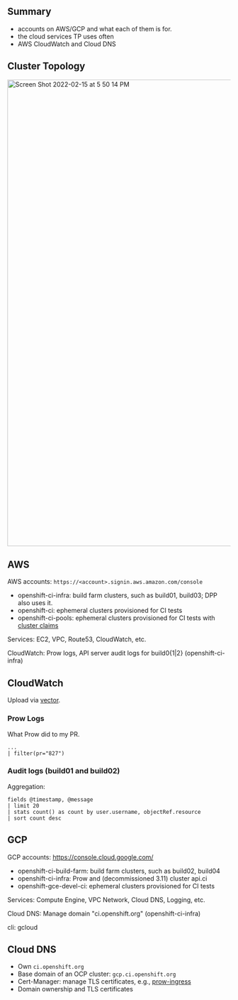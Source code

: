 ## Summary

- accounts on AWS/GCP and what each of them is for.
- the cloud services TP uses often
- AWS CloudWatch and Cloud DNS


## Cluster Topology

<img width="1051" alt="Screen Shot 2022-02-15 at 5 50 14 PM" src="https://user-images.githubusercontent.com/4013349/154168942-9de16f51-3460-424f-9099-d661a519af6b.png">

## AWS
AWS accounts: `https://<account>.signin.aws.amazon.com/console`
  
- openshift-ci-infra: build farm clusters, such as build01, build03; DPP also uses it.
- openshift-ci: ephemeral clusters provisioned for CI tests
- openshift-ci-pools: ephemeral clusters provisioned for CI tests with [cluster claims](https://docs.ci.openshift.org/docs/architecture/ci-operator/#testing-with-a-cluster-from-a-cluster-pool)

Services: EC2, VPC, Route53, CloudWatch, etc.

CloudWatch: Prow logs, API server audit logs for build0{1|2} (openshift-ci-infra)

## CloudWatch

Upload via [vector](https://github.com/openshift/release/blob/62dce99f006bfa6625a5b2b19ee278ea3babb4b0/clusters/build-clusters/01_cluster/openshift/api_audit_log/vector-audit-log_daemonset.yaml#L4).

### Prow Logs

What Prow did to my PR.

```code
...
| filter(pr="827")
```

### Audit logs (build01 and build02)

Aggregation:

```
fields @timestamp, @message 
| limit 20 
| stats count() as count by user.username, objectRef.resource
| sort count desc
```


## GCP

GCP accounts: https://console.cloud.google.com/

- openshift-ci-build-farm: build farm clusters, such as build02, build04
- openshift-ci-infra: Prow and (decommissioned 3.11) cluster api.ci
- openshift-gce-devel-ci: ephemeral clusters provisioned for CI tests

Services: Compute Engine, VPC Network, Cloud DNS, Logging, etc.

  Cloud DNS: Manage domain "ci.openshift.org" (openshift-ci-infra)

cli: gcloud

## Cloud DNS

- Own `ci.openshift.org`
- Base domain of an OCP cluster: `gcp.ci.openshift.org`
- Cert-Manager: manage TLS certificates, e.g., [prow-ingress](https://github.com/openshift/release/blob/62dce99f006bfa6625a5b2b19ee278ea3babb4b0/clusters/app.ci/cert-manager/prow_ingress.yaml#L2)
- Domain ownership and TLS certificates
